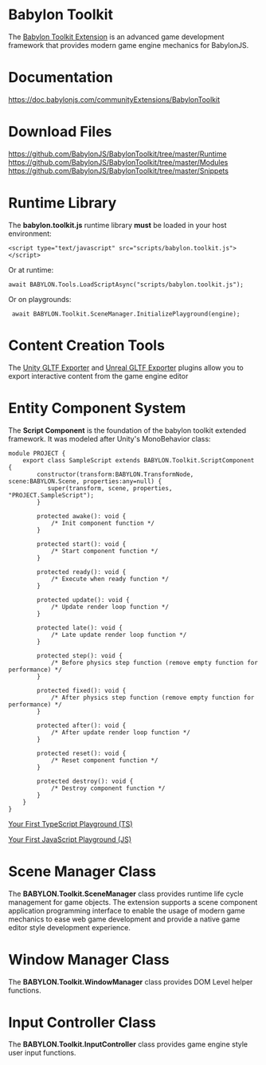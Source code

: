 # Babylon Toolkit

The <a href="https://www.babylontoolkit.com">Babylon Toolkit Extension</a> is an advanced game development framework that provides modern game engine mechanics for BabylonJS.


# Documentation

https://doc.babylonjs.com/communityExtensions/BabylonToolkit


# Download Files

https://github.com/BabylonJS/BabylonToolkit/tree/master/Runtime
https://github.com/BabylonJS/BabylonToolkit/tree/master/Modules
https://github.com/BabylonJS/BabylonToolkit/tree/master/Snippets


# Runtime Library

The **babylon.toolkit.js** runtime library **must** be loaded in your host environment:

```
<script type="text/javascript" src="scripts/babylon.toolkit.js"></script>
```

Or at runtime:
```
await BABYLON.Tools.LoadScriptAsync("scripts/babylon.toolkit.js");
```

Or on playgrounds:
```
 await BABYLON.Toolkit.SceneManager.InitializePlayground(engine);
```


# Content Creation Tools

The <a href="https://github.com/BabylonJS/BabylonToolkit/tree/master/Editors/Unity">Unity GLTF Exporter</a> and <a href="https://github.com/BabylonJS/BabylonToolkit/tree/master/Editors/Unreal">Unreal GLTF Exporter</a> plugins allow you to export interactive content from the game engine editor


# Entity Component System

The **Script Component** is the foundation of the babylon toolkit extended framework. It was modeled after Unity's MonoBehavior class:
```
module PROJECT {
    export class SampleScript extends BABYLON.Toolkit.ScriptComponent {
        constructor(transform:BABYLON.TransformNode, scene:BABYLON.Scene, properties:any=null) {
           super(transform, scene, properties, "PROJECT.SampleScript");
        }

        protected awake(): void {
            /* Init component function */
        }

        protected start(): void {
            /* Start component function */
        }

        protected ready(): void {
            /* Execute when ready function */
        }

        protected update(): void {
            /* Update render loop function */
        }

        protected late(): void {
            /* Late update render loop function */
        }

        protected step(): void {
            /* Before physics step function (remove empty function for performance) */
        }

        protected fixed(): void {
            /* After physics step function (remove empty function for performance) */
        }

        protected after(): void {
            /* After update render loop function */
        }

        protected reset(): void {
            /* Reset component function */
        }

        protected destroy(): void {
            /* Destroy component function */
        }
    }
}
```
<a href="https://playground.babylonjs.com/index.html?BabylonToolkit#LYKHXV">Your First TypeScript Playground (TS)</a>

<a href="https://playground.babylonjs.com/index.html?BabylonToolkit#NVL5A2">Your First JavaScript Playground (JS)</a>


# Scene Manager Class

The **BABYLON.Toolkit.SceneManager** class provides runtime life cycle management for game objects. The extension supports a scene component application programming interface to enable the usage of modern game mechanics to ease web game development and provide a native game editor style development experience.


# Window Manager Class

The **BABYLON.Toolkit.WindowManager** class provides DOM Level helper functions.


# Input Controller Class

The **BABYLON.Toolkit.InputController** class provides game engine style user input functions.

